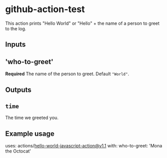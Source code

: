 # github-action-test
This action prints "Hello World" or "Hello" + the name of a person to greet to the log.

## Inputs
## 'who-to-greet'

**Required** The name of the person to greet. Default `"World"`.

## Outputs
## `time`
The time we greeted you.

## Example usage
uses: actions/hello-world-javascript-action@v1.1
with:
    who-to-greet: 'Mona the Octocat'